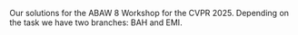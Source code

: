 Our solutions for the ABAW 8 Workshop for the CVPR 2025. Depending on the task we have two branches: BAH and EMI.
